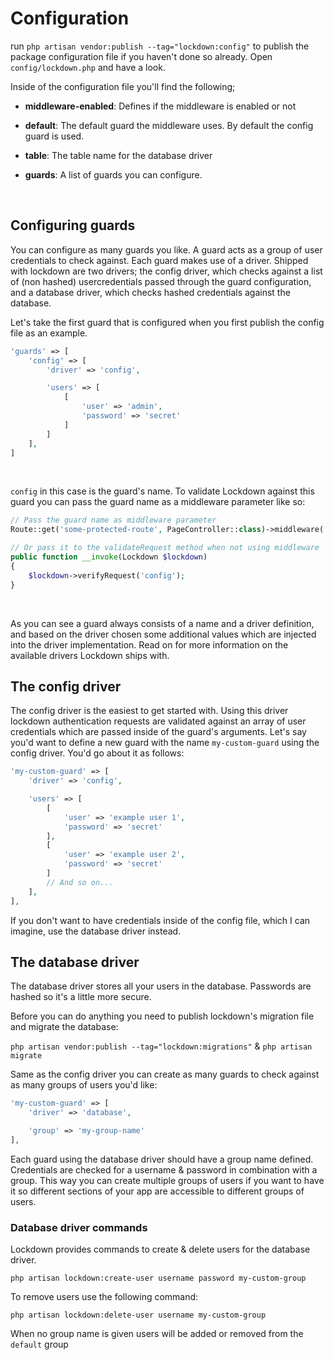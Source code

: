 # Configuration
run `php artisan vendor:publish --tag="lockdown:config"` to publish the package configuration file if you haven't done so already. Open `config/lockdown.php` and have a look.

Inside of the configuration file you'll find the following;

- **middleware-enabled**: Defines if the middleware is enabled or not

- **default**: The default guard the middleware uses. By default the config guard is used.

- **table**: The table name for the database driver

- **guards**: A list of guards you can configure.

<br />

## Configuring guards
You can configure as many guards you like. A guard acts as a group of user credentials to check against. Each guard makes use of a driver. Shipped with lockdown are two drivers; the config driver, which checks against a list of (non hashed) usercredentials passed through the guard configuration, and a database driver, which checks hashed credentials against the database.

Let's take the first guard that is configured when you first publish the config file as an example.

``` php
'guards' => [
    'config' => [
        'driver' => 'config',

        'users' => [
            [
                'user' => 'admin',
                'password' => 'secret'
            ]
        ]
    ],
]
```

<br />

`config` in this case is the guard's name. To validate Lockdown against this guard you can pass the guard name as a middleware parameter like so:

``` php
// Pass the guard name as middleware parameter
Route::get('some-protected-route', PageController::class)->middleware('lockdown:config');

// Or pass it to the validateRequest method when not using middleware
public function __invoke(Lockdown $lockdown)
{   
    $lockdown->verifyRequest('config');
}
```

<br />

As you can see a guard always consists of a name and a driver definition, and based on the driver chosen some additional values which are injected into the driver implementation. Read on for more information on the available drivers Lockdown ships with.

## The config driver
The config driver is the easiest to get started with. Using this driver lockdown authentication requests are validated against an array of user credentials which are passed inside of the guard's arguments. Let's say you'd want to define a new guard with the name `my-custom-guard` using the config driver. You'd go about it as follows:

``` php
'my-custom-guard' => [
    'driver' => 'config',

    'users' => [
        [
            'user' => 'example user 1',
            'password' => 'secret'
        ],
        [
            'user' => 'example user 2',
            'password' => 'secret'
        ]
        // And so on...
    ],
],
```

If you don't want to have credentials inside of the config file, which I can imagine, use the database driver instead.

## The database driver

The database driver stores all your users in the database. Passwords are hashed so it's a little more secure.

Before you can do anything you need to publish lockdown's migration file and migrate the database:

`php artisan vendor:publish --tag="lockdown:migrations"` & `php artisan migrate`

Same as the config driver you can create as many guards to check against as many groups of users you'd like:


``` php
'my-custom-guard' => [
    'driver' => 'database',

    'group' => 'my-group-name'
],
```

Each guard using the database driver should have a group name defined. Credentials are checked for a username & password in combination with a group. This way you can create multiple groups of users if you want to have it so different sections of your app are accessible to different groups of users.

### Database driver commands
Lockdown provides commands to create & delete users for the database driver.

`php artisan lockdown:create-user username password my-custom-group`

To remove users use the following command:

`php artisan lockdown:delete-user username my-custom-group`

When no group name is given users will be added or removed from the `default` group